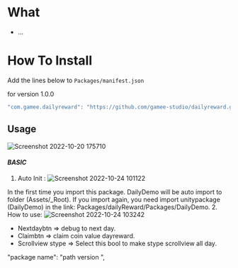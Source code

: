 # What

- ...

# How To Install

Add the lines below to `Packages/manifest.json`

for version 1.0.0
```csharp
"com.gamee.dailyreward": "https://github.com/gamee-studio/dailyreward.git?path=Assets/_Root",
```
## Usage
![Screenshot 2022-10-20 175710](https://user-images.githubusercontent.com/92133266/196931541-52b0ad2c-d35f-4c12-9daf-c07944a5ff2c.png)

#### _BASIC_
1. Auto Init :
![Screenshot 2022-10-24 101122](https://user-images.githubusercontent.com/92133266/197443084-0a1671de-8337-42d4-a955-120ce6c18757.png)

In the first time you import this package. DailyDemo will be auto import to folder (Assets/_Root). If you import again, you need import unitypackage (DailyDemo) in the link: Packages/dailyReward/Packages/DailyDemo.
2. How to use:
![Screenshot 2022-10-24 103242](https://user-images.githubusercontent.com/92133266/197443469-37e0a7bd-acd3-458d-a7fa-a49946fe8e7c.png)
- Nextdaybtn => debug to next day.
- Claimbtn   => claim coin value dayreward.
- Scrollview stype => Select this bool to make stype scrollview all day.


"package name": "path version ",
```


